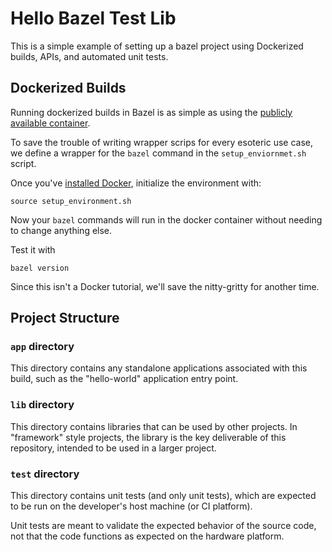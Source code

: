 # Hello Bazel Test Lib

This is a simple example of setting up a bazel project using Dockerized builds, APIs, and automated unit tests.

## Dockerized Builds

Running dockerized builds in Bazel is as simple as using the [publicly available container](https://bazel.build/install/docker-container).

To save the trouble of writing wrapper scrips for every esoteric use case, we define a wrapper for the `bazel` command in the `setup_enviornmet.sh` script.  

Once you've [installed Docker](https://docs.docker.com/engine/install/), initialize the environment with:

`source setup_environment.sh`

Now your `bazel` commands will run in the docker container without needing to change anything else.

Test it with

`bazel version`

Since this isn't a Docker tutorial, we'll save the nitty-gritty for another time.

## Project Structure

### `app` directory

This directory contains any standalone applications associated with this build, such as the "hello-world" application entry point.

### `lib` directory

This directory contains libraries that can be used by other projects.  In "framework" style projects, the library is the key deliverable of this repository, intended to be used in a larger project.

### `test` directory

This directory contains unit tests (and only unit tests), which are expected to be run on the developer's host machine (or CI platform).

Unit tests are meant to validate the expected behavior of the source code, not that the code functions as expected on the hardware platform.